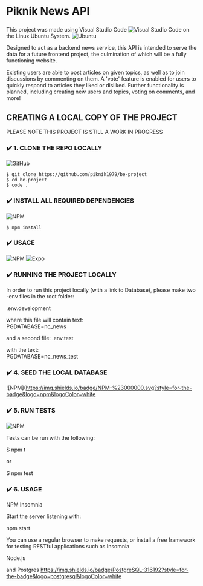 # Piknik News API

###

This project was made using Visual Studio Code
![Visual Studio Code](https://img.shields.io/badge/Visual%20Studio%20Code-0078d7.svg?style=for-the-badge&logo=visual-studio-code&logoColor=white)
on the Linux Ubuntu System.
![Ubuntu](https://img.shields.io/badge/Ubuntu-E95420?style=for-the-badge&logo=ubuntu&logoColor=white)

Designed to act as a backend news service, this API is intended to serve the data for a future frontend project, the culmination of which will be a fully functioning website.

Existing users are able to post articles on given topics, as well as to join discussions by commenting on them. A 'vote' feature is enabled for users to quickly respond to articles they liked or disliked. Further functionality is planned, including creating new users and topics, voting on comments, and more!

## CREATING A LOCAL COPY OF THE PROJECT

PLEASE NOTE THIS PROJECT IS STILL A WORK IN PROGRESS

### ✔️ 1. CLONE THE REPO LOCALLY

![GitHub](https://img.shields.io/badge/github-%23121011.svg?style=for-the-badge&logo=github&logoColor=white)

```
$ git clone https://github.com/piknik1979/be-project
$ cd be-project
$ code .
```

### ✔️ INSTALL ALL REQUIRED DEPENDENCIES

![NPM](https://img.shields.io/badge/NPM-%23000000.svg?style=for-the-badge&logo=npm&logoColor=white)

```
$ npm install
```

### ✔️ USAGE

![NPM](https://img.shields.io/badge/NPM-%23000000.svg?style=for-the-badge&logo=npm&logoColor=white) ![Expo](https://img.shields.io/badge/expo-1C1E24?style=for-the-badge&logo=expo&logoColor=#D04A37)

### ✔️ RUNNING THE PROJECT LOCALLY

In order to run this project locally (with a link to Database), please make two -env files in the root folder:

.env.development

where this file will contain text:  
PGDATABASE=nc_news

and a second file:
.env.test

with the text:  
PGDATABASE=nc_news_test

### ✔️ 4. SEED THE LOCAL DATABASE

![NPM](https://img.shields.io/badge/NPM-%23000000.svg?style=for-the-badge&logo=npm&logoColor=white

### ✔️ 5. RUN TESTS

![NPM](https://img.shields.io/badge/NPM-%23000000.svg?style=for-the-badge&logo=npm&logoColor=white)

Tests can be run with the following:

$ npm t

or

$ npm test

### ✔️ 6. USAGE

NPM Insomnia

Start the server listening with:

npm start

You can use a regular browser to make requests, or install a free framework for testing RESTful applications such as Insomnia

Node.js

and Postgres
https://img.shields.io/badge/PostgreSQL-316192?style=for-the-badge&logo=postgresql&logoColor=white
